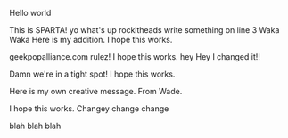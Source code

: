 Hello world

This is SPARTA!
yo what's up rockitheads
write something on line 3
Waka Waka
Here is my addition.
I hope this works.

geekpopalliance.com rulez!
I hope this works.
hey
Hey I changed it!!

Damn we're in a tight spot!
I hope this works.

Here is my own creative message. From Wade.

I hope this works.
Changey change change



blah blah blah
